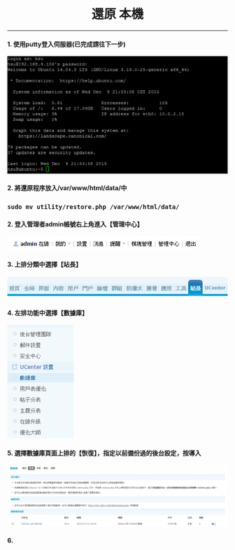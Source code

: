 # **<center>還原 本機</center>**

---

#### 1. 使用putty登入伺服器(已完成請往下一步)
![](../img/inst_part1/part1_4.png)

#### 2. 將還原程序放入/var/www/html/data/中
### ```sudo mv utility/restore.php /var/www/html/data/```

#### 2. 登入管理者admin帳號右上角進入【管理中心】
![](../img/bkup_part1/part1_1.png)

#### 3. 上排分類中選擇【站長】
![](../img/bkup_part1/part1_2.png)

#### 4. 左排功能中選擇【數據庫】
![](../img/bkup_part1/part1_3.png)

#### 5. 選擇數據庫頁面上排的【恢復】，指定以前備份過的後台設定，按導入
![](../img/sr_part1/part1_1.png)

#### 6. 
